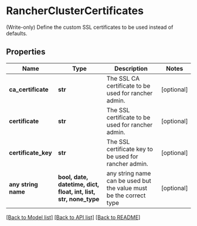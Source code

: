 # RancherClusterCertificates

(Write-only) Define the custom SSL certificates to be used instead of defaults.

## Properties
Name | Type | Description | Notes
------------ | ------------- | ------------- | -------------
**ca_certificate** | **str** | The SSL CA certificate to be used for rancher admin. | [optional] 
**certificate** | **str** | The SSL certificate to be used for rancher admin. | [optional] 
**certificate_key** | **str** | The SSL certificate key to be used for rancher admin. | [optional] 
**any string name** | **bool, date, datetime, dict, float, int, list, str, none_type** | any string name can be used but the value must be the correct type | [optional]

[[Back to Model list]](../README.md#documentation-for-models) [[Back to API list]](../README.md#documentation-for-api-endpoints) [[Back to README]](../README.md)


